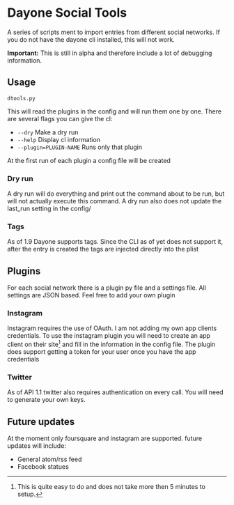 # Dayone Social Tools
A series of scripts ment to import entries from different social networks. If you do not have the dayone cli installed, this will not work.

**Important:** This is still in alpha and therefore include a lot of debugging information.
## Usage

    dtools.py

This will read the plugins in the config and will run them one by one.
There are several flags you can give the cl:

* <code>--dry</code> Make a dry run
* <code>--help</code> Display cl information
* <code>--plugin=PLUGIN-NAME</code> Runs only that plugin

At the first run of each plugin a config file will be created

### Dry run
A dry run will do everything and print out the command about to be run, but will not actually execute this command. A dry run also does not update the last_run setting in the config/

### Tags
As of 1.9 Dayone supports tags. Since the CLI as of yet does not support it, after the entry is created the tags are injected directly into the plist

## Plugins
For each social network there is a plugin py file and a settings file. All settings are JSON based. Feel free to add your own plugin

### Instagram
Instagram requires the use of OAuth. I am not adding my own app clients credentials. To use the instagram plugin you will need to create an app client on their site[^1] and fill in the information in the config file. The plugin does support getting a token for your user once you have the app credentials

### Twitter ###
As of API 1.1 twitter also requires authentication on every call. You will need to generate your own keys.

## Future updates
At the moment only foursquare and instagram are supported. future updates will include:

* General atom/rss feed
* Facebook statues

[^1]: This is quite easy to do and does not take more then 5 minutes to setup.
